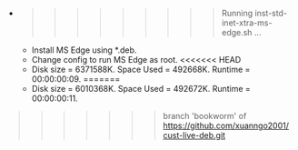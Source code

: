 * >>>>>>>>> Running inst-std-inet-xtra-ms-edge.sh ...
  * Install MS Edge using *.deb.
  * Change config to run MS Edge as root.
<<<<<<< HEAD
  * Disk size = 6371588K. Space Used = 492668K. Runtime = 00:00:00:09.
=======
  * Disk size = 6010368K. Space Used = 492672K. Runtime = 00:00:00:11.
>>>>>>> branch 'bookworm' of https://github.com/xuanngo2001/cust-live-deb.git
